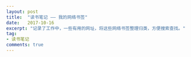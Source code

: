 ```yaml
---
layout: post
title:  "读书笔记 —— 我的网络书签"
date:   2017-10-16
excerpt: "记录了工作中，一些有用的网址，将这些网络书签整理归类，方便搜索查找。"
tag:
- 读书笔记
comments: true
---
```


